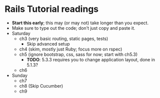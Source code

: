 # Rails Tutorial readings

* **Start this early**; this may (or may not) take longer than you
  expect.
* Make sure to type out the code; don't just copy and paste it.
* Saturday
    * ch3 (very basic routing, static pages, tests)
        * Skip advanced setup
    * ch4 (skim, mostly just Ruby; focus more on rspec)
    * ch5 (ignore bootstrap, css, sass for now;
           start with ch5.3)
        * **TODO**: 5.3.3 requires you to change application layout,
            done in 5.1.3?
    * ch6
* Sunday
    * ch7
    * ch8 (Skip Cucumber)
    * ch9

